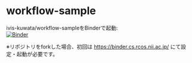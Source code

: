# workflow-sample <insert name>

ivis-kuwata/workflow-sampleをBinderで起動:  
[![Binder](https://binder.cs.rcos.nii.ac.jp/badge_logo.svg)](https://binder.cs.rcos.nii.ac.jp/v2/gh/ivis-kuwata/workflow-sample/HEAD)
	
※リポジトリをforkした場合、初回は https://binder.cs.rcos.nii.ac.jp/ にて設定・起動が必要です。



						
						
						
						

